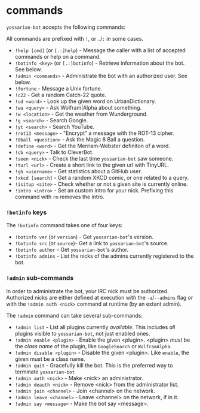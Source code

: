 commands
=========

`yossarian-bot` accepts the following commands:

All commands are prefixed with `!`, or `.`/`:` in some cases.

* `!help [cmd]` (or `[.:]help`) - Message the caller with a list of accepted commands or help on a command.
* `!botinfo <key>` (or `[.:]botinfo`) - Retrieve <key> information about the bot. See below.
* `!admin <commands>` - Administrate the bot with an authorized user. See below.
* `!fortune` - Message a Unix fortune.
* `!c22` - Get a random Catch-22 quote.
* `!ud <word>` - Look up the given word on UrbanDictionary.
* `!wa <query>` - Ask Wolfram|Alpha about something.
* `!w <location>` - Get the weather from Wunderground.
* `!g <search>` - Search Google.
* `!yt <search>` - Search YouTube.
* `!rot13 <message>` - "Encrypt" a message with the ROT-13 cipher.
* `!8ball <question>` - Ask the Magic 8 Ball a question.
* `!define <word>` - Get the Merriam-Webster definiton of a word.
* `!cb <query>` - Talk to CleverBot.
* `!seen <nick>` - Check the last time `yossarian-bot` saw someone.
* `!turl <url>` - Create a short link to the given url with TinyURL.
* `!gh <username>` - Get statistics about a GitHub user.
* `!xkcd [search]` - Get a random XKCD comic, or one related to a query.
* `!isitup <site>` - Check whether or not a given site is currently online.
* `!intro <intro>` - Set an custom intro for your nick. Prefixing this command with `rm` removes the intro.

### `!botinfo` keys

The `!botinfo` command takes one of four keys:

* `!botinfo ver` (or `version`) - Get `yossarian-bot`'s version.
* `!botinfo src` (or `source`)- Get a link to `yossarian-bot`'s source.
* `!botinfo author` - Get `yossarian-bot`'s author.
* `!botinfo admins` - List the nicks of the admins currently registered to the bot.

### `!admin` sub-commands

In order to administrate the bot, your IRC nick must be authorized.
Authorized nicks are either defined at execution with the `-a`/`--admins` flag
or with the `!admin auth <nick>` command at runtime (by an extant admin).

The `!admin` command can take several sub-commands:

* `!admin list` - List all plugins currently *available*. This includes *all*
plugins visible to `yossarian-bot`, not just enabled ones.
* `!admin enable <plugin>` - Enable the given \<plugin\>. \<plugin\> *must* be the 
*class name* of the plugin, like `GoogleSearch` or `WolframAlpha`.
* `!admin disable <plugin>` - Disable the given \<plugin\>. Like `enable`,
the given <plugin> must be a class name.
* `!admin quit` - Gracefully kill the bot. This is the preferred way to terminate `yossarian-bot`
* `!admin auth <nick>` - Make \<nick\> an administrator.
* `!admin deauth <nick>` - Remove \<nick\> from the administrator list.
* `!admin join <channel>` - Join \<channel\> on the network.
* `!admin leave <channel>` - Leave \<channel\> on the network, if in it.
* `!admin say <message>` - Make the bot say \<message\>.
